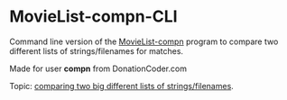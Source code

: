 # MovieList-compn-CLI

Command line version of the [MovieList-compn](https://github.com/paradisusis/movielist-compn) program to compare two different lists of strings/filenames for matches.

Made for user **compn** from DonationCoder.com

Topic: [comparing two big different lists of strings/filenames](https://www.donationcoder.com/forum/index.php?topic=54168.0).

